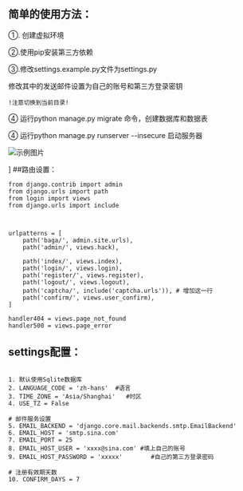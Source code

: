 ## 简单的使用方法：


①. 创建虚拟环境

②.使用pip安装第三方依赖

③.修改settings.example.py文件为settings.py

修改其中的发送邮件设置为自己的账号和第三方登录密钥

    !注意切换到当前目录!

④ 运行python manage.py migrate 命令，创建数据库和数据表

④ 运行python manage.py runserver  --insecure 启动服务器


![示例图片](https://ftp.bmp.ovh/imgs/2021/02/6784472bec14870f.png ) 


]
##路由设置：

```
from django.contrib import admin
from django.urls import path
from login import views
from django.urls import include



urlpatterns = [
    path('baga/', admin.site.urls),
    path('admin/', views.hack),

    path('index/', views.index),
    path('login/', views.login),
    path('register/', views.register),
    path('logout/', views.logout),
    path('captcha/', include('captcha.urls')), # 增加这一行
    path('confirm/', views.user_confirm),
]

handler404 = views.page_not_found
handler500 = views.page_error

```

## settings配置：
``````

1. 默认使用Sqlite数据库
2. LANGUAGE_CODE = 'zh-hans'  #语言
3. TIME_ZONE = 'Asia/Shanghai'   #时区
4. USE_TZ = False

# 邮件服务设置
5. EMAIL_BACKEND = 'django.core.mail.backends.smtp.EmailBackend'
6. EMAIL_HOST = 'smtp.sina.com'
7. EMAIL_PORT = 25
8. EMAIL_HOST_USER = 'xxxx@sina.com' #填上自己的账号
9. EMAIL_HOST_PASSWORD = 'xxxxx'        #自己的第三方登录密码

# 注册有效期天数
10. CONFIRM_DAYS = 7

``````
